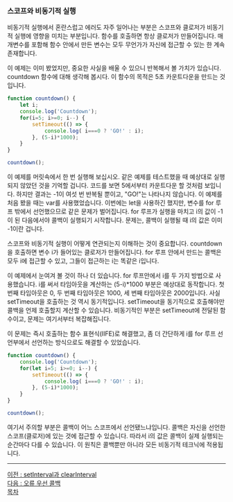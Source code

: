 ### 스코프와 비동기적 실행
비동기적 실행에서 혼란스럽고 에러도 자주 일어나는 부분은 스코프와 클로저가 비동기적 실행에 영향을 미치는 부분입니다. 함수를 호출하면 항상 클로저가 만들어집니다. 매개변수를 포함해 함수 안에서 만든 변수는 모두 무언가가 자신에 접근할 수 있는 한 계속 존재합니다.

이 예제는 이미 봤었지만, 중요한 사실을 배울 수 있으니 반복해서 볼 가치가 있습니다. countdown 함수에 대해 생각해 봅시다. 이 함수의 목적은 5초 카운트다운을 만드는 것입니다.

```javascript
function countdown() {
    let i;
    console.log('Countdown');
    for(i=5; i>=0; i--) {
        setTimeout(() => {
            console.log( i===0 ? 'GO!' : i);
        }, (5-i)*1000);
    }
}

countdown();
```

이 예제를 머릿속에서 한 번 실행해 보십시오. 같은 예제를 테스트했을 때 예상대로 실행되지 않았던 것을 기억할 겁니다. 코드를 보면 5에서부터 카운트다운 할 것처럼 보입니다. 하지만 결과는 -1이 여섯 번 반복될 뿐이고, "GO!"는 나타나지 않습니다. 이 예제를 처음 봤을 때는 var를 사용했었습니다. 이번에는 let을 사용하긴 했지만, 변수를 for 루프 밖에서 선언했으므로 같은 문제가 벌어집니다. for 루프가 실행을 마치고 i의 값이 -1이 된 다음에서야 콜백이 실행되기 시작합니다. 문제는, 콜백이 실행될 때 i의 값은 이미 -1이란 겁니다.

스코프와 비동기적 실행이 어떻게 연관되는지 이해하는 것이 중요합니다. countdown을 호출하면 변수 i가 들어있는 클로저가 만들어집니다. for 루프 안에서 만드는 콜백은 모두 i에 접근할 수 있고, 그들이 접근하는 i는 똑같은 i입니다.

이 예제에서 눈여겨 볼 것이 하나 더 있습니다. for 루프안에서 i를 두 가지 방법으로 사용했습니다. i를 써서 타임아웃을 계산하는 (5-i)*1000 부분은 예상대로 동작합니다. 첫 번째 타임아웃은 0, 두 번째 타임아웃은 1000, 세 번째 타임아웃은 2000입니다. 사실 setTimeout을 호출하는 것 역시 동기적입니다. setTimeout을 동기적으로 호출해야만 콜백을 언제 호출할지 계산할 수 있습니다. 비동기적인 부분은 setTimeout에 전달된 함수이고, 문제는 여기서부터 복잡해집니다.

이 문제는 즉시 호출하는 함수 표현식(IIFE)로 해결했고, 좀 더 간단하게 i를 for 루프 선언부에서 선언하는 방식으로도 해결할 수 있었습니다.


```javascript
function countdown() {
    console.log('Countdown');
    for(let i=5; i>=0; i--) {
        setTimeout(() => {
            console.log( i===0 ? 'GO!' : i);
        }, (5-i)*1000);
    }
}

countdown();
```

여기서 주의할 부분은 콜백이 어느 스코프에서 선언됐느냐입니다. 콜백은 자신을 선언한 스코프(클로저)에 있는 것에 접근할 수 있습니다. 따라서 i의 값은 콜백이 실제 실행되는 순간마다 다를 수 있습니다. 이 원칙은 콜백뿐만 아니라 모든 비동기적 테크닉에 적용됩니다.

***
[이전 : setInterval과 clearInterval](14.2.1.md) <br/>
[다음 : 오류 우선 콜백](14.2.3.md) <br/>
[목차](../progressCheck.md)